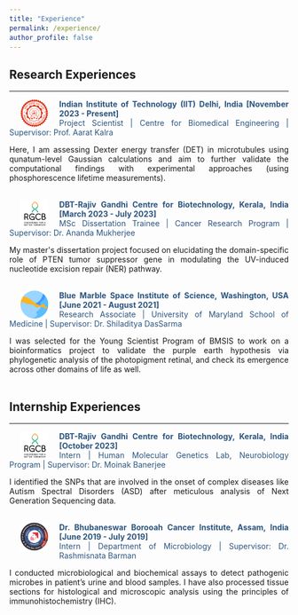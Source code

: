 ```yaml
---
title: "Experience"
permalink: /experience/
author_profile: false
---
```

<style> body {text-align: justify} </style> <!-- Justify text. -->

## Research Experiences
------

<img src="/images/logo_iitd.png"
    width="50"
    hspace="20"
    align="left"> <span style="color:#2B547E">**Indian Institute of Technology (IIT) Delhi, India [November 2023 - Present]**</span> <br>
    <span style="color:#2B547E"> Project Scientist | Centre for Biomedical Engineering | Supervisor: Prof. Aarat Kalra </span> <br>

Here, I am assessing Dexter energy transfer (DET) in microtubules using qunatum-level Gaussian calculations and aim to further validate the computational findings with experimental approaches (using phosphorescence lifetime measurements).
<br><br>

<img src="/images/logo_rgcb.png"
    width="50"
    hspace="20"
    align="left"> <span style="color:#2B547E">**DBT-Rajiv Gandhi Centre for Biotechnology, Kerala, India [March 2023 - July 2023]**</span> <br> 
    <span style="color:#2B547E"> MSc Dissertation Trainee | Cancer Research Program | Supervisor: Dr. Ananda Mukherjee </span> <br>

My master's dissertation project focused on elucidating the domain-specific role of PTEN tumor suppressor gene in modulating the UV-induced nucleotide excision repair (NER) pathway.
<br><br>

<img src="/images/logo_bmsis.png"
    width="50"
    hspace="20"
    align="left"> <span style="color:#2B547E">**Blue Marble Space Institute of Science, Washington, USA [June 2021 - August 2021]**</span> <br>
    <span style="color:#2B547E"> Research Associate | University of Maryland School of Medicine | Supervisor: Dr. Shiladitya DasSarma </span> <br>

I was selected for the Young Scientist Program of BMSIS to work on a bioinformatics project to validate the purple earth hypothesis via phylogenetic analysis of the photopigment retinal, and check its emergence across other domains of life as well.
<br><br>

## Internship Experiences
------

<img src="/images/logo_rgcb.png"
    width="50"
    hspace="20"
    align="left"> <span style="color:#2B547E">**DBT-Rajiv Gandhi Centre for Biotechnology, Kerala, India [October 2023]**</span> <br>
    <span style="color:#2B547E"> Intern | Human Molecular Genetics Lab, Neurobiology Program | Supervisor: Dr. Moinak Banerjee </span> <br>

I identified the SNPs that are involved in the onset of complex diseases like Autism Spectral Disorders (ASD) after meticulous analysis of Next Generation Sequencing data.
<br><br>

<img src="/images/logo_bbci.png"
    width="50"
    hspace="20"
    align="left"> <span style="color:#2B547E">**Dr. Bhubaneswar Borooah Cancer Institute, Assam, India [June 2019 - July 2019]**</span> <br>
    <span style="color:#2B547E"> Intern | Department of Microbiology | Supervisor: Dr. Rashmisnata Barman </span> <br>

I conducted microbiological and biochemical assays to detect pathogenic microbes in patient’s urine and blood samples. I have also processed tissue sections for histological and microscopic analysis using the principles of immunohistochemistry (IHC).
<br>
